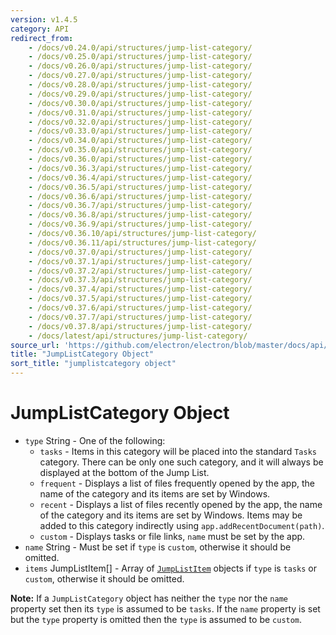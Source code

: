 ```yaml
---
version: v1.4.5
category: API
redirect_from:
    - /docs/v0.24.0/api/structures/jump-list-category/
    - /docs/v0.25.0/api/structures/jump-list-category/
    - /docs/v0.26.0/api/structures/jump-list-category/
    - /docs/v0.27.0/api/structures/jump-list-category/
    - /docs/v0.28.0/api/structures/jump-list-category/
    - /docs/v0.29.0/api/structures/jump-list-category/
    - /docs/v0.30.0/api/structures/jump-list-category/
    - /docs/v0.31.0/api/structures/jump-list-category/
    - /docs/v0.32.0/api/structures/jump-list-category/
    - /docs/v0.33.0/api/structures/jump-list-category/
    - /docs/v0.34.0/api/structures/jump-list-category/
    - /docs/v0.35.0/api/structures/jump-list-category/
    - /docs/v0.36.0/api/structures/jump-list-category/
    - /docs/v0.36.3/api/structures/jump-list-category/
    - /docs/v0.36.4/api/structures/jump-list-category/
    - /docs/v0.36.5/api/structures/jump-list-category/
    - /docs/v0.36.6/api/structures/jump-list-category/
    - /docs/v0.36.7/api/structures/jump-list-category/
    - /docs/v0.36.8/api/structures/jump-list-category/
    - /docs/v0.36.9/api/structures/jump-list-category/
    - /docs/v0.36.10/api/structures/jump-list-category/
    - /docs/v0.36.11/api/structures/jump-list-category/
    - /docs/v0.37.0/api/structures/jump-list-category/
    - /docs/v0.37.1/api/structures/jump-list-category/
    - /docs/v0.37.2/api/structures/jump-list-category/
    - /docs/v0.37.3/api/structures/jump-list-category/
    - /docs/v0.37.4/api/structures/jump-list-category/
    - /docs/v0.37.5/api/structures/jump-list-category/
    - /docs/v0.37.6/api/structures/jump-list-category/
    - /docs/v0.37.7/api/structures/jump-list-category/
    - /docs/v0.37.8/api/structures/jump-list-category/
    - /docs/latest/api/structures/jump-list-category/
source_url: 'https://github.com/electron/electron/blob/master/docs/api/structures/jump-list-category.md'
title: "JumpListCategory Object"
sort_title: "jumplistcategory object"
---
```


# JumpListCategory Object

* `type` String - One of the following:
  * `tasks` - Items in this category will be placed into the standard `Tasks`
    category. There can be only one such category, and it will always be
    displayed at the bottom of the Jump List.
  * `frequent` - Displays a list of files frequently opened by the app, the
    name of the category and its items are set by Windows.
  * `recent` - Displays a list of files recently opened by the app, the name
    of the category and its items are set by Windows. Items may be added to
    this category indirectly using `app.addRecentDocument(path)`.
  * `custom` - Displays tasks or file links, `name` must be set by the app.
* `name` String - Must be set if `type` is `custom`, otherwise it should be
  omitted.
* `items` JumpListItem[] - Array of [`JumpListItem`](http://electron.atom.io/docs/structures/jump-list-item) objects if `type` is `tasks` or
  `custom`, otherwise it should be omitted.

**Note:** If a `JumpListCategory` object has neither the `type` nor the `name`
property set then its `type` is assumed to be `tasks`. If the `name` property
is set but the `type` property is omitted then the `type` is assumed to be
`custom`.
